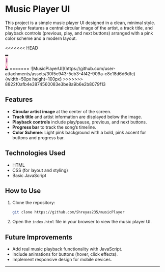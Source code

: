 # Music Player UI

This project is a simple music player UI designed in a clean, minimal style. The player features a central circular image of the artist, a track title, and playback controls (previous, play, and next buttons) arranged with a pink color scheme and a modern layout.

<<<<<<< HEAD
<!-- ![MusicPlayerUI](https://github.com/user-attachments/assets/53e01b9a-919b-47cc-a24e-b961db29e743) -->
<img src="/Media/MusicPlayerUI.jpg" width= 10px height= 50px>
=======
![MusicPlayerUI](https://github.com/user-attachments/assets/30f5e943-5cb3-4f42-909a-c8c18d6d6dfc){width=50px height=100px}
>>>>>>> 8822f0afb4e3874560083e3be8a9b6e2b8079f13

## Features
- **Circular artist image** at the center of the screen.
- **Track title** and artist information are displayed below the image.
- **Playback controls** include play/pause, previous, and next buttons.
- **Progress bar** to track the song’s timeline.
- **Color Scheme**: Light pink background with a bold, pink accent for buttons and progress bar.

## Technologies Used
- HTML
- CSS (for layout and styling)
- Basic JavaScript 

## How to Use
1. Clone the repository:
    ```bash
    git clone https://github.com/Shreyas235/musicPlayer
    ```
2. Open the `index.html` file in your browser to view the music player UI.

## Future Improvements
- Add real music playback functionality with JavaScript.
- Include animations for buttons (hover, click effects).
- Implement responsive design for mobile devices.

---

